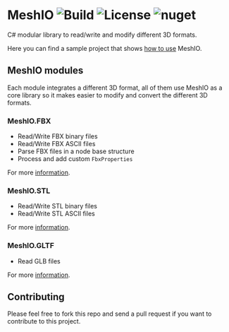 # MeshIO ![Build](https://github.com/DomCr/MeshIO/actions/workflows/build_n_test.yml/badge.svg) ![License](https://img.shields.io/github/license/DomCr/ACadSharp) ![nuget](https://img.shields.io/nuget/v/MeshIO)

C# modular library to read/write and modify different 3D formats.

Here you can find a sample project that shows [how to use](https://github.com/DomCR/MeshIO/tree/master/samples) MeshIO.

## MeshIO modules

Each module integrates a different 3D format, all of them use MeshIO as a core library so it makes easier to modify and convert 
the different 3D formats.

### MeshIO.FBX

- Read/Write FBX binary files
- Read/Write FBX ASCII files
- Parse FBX files in a node base structure
- Process and add custom `FbxProperties`

For more [information](https://github.com/DomCR/MeshIO/tree/master/src/MeshIO.FBX).

### MeshIO.STL

- Read/Write STL binary files
- Read/Write STL ASCII files

For more [information](https://github.com/DomCR/MeshIO/tree/master/src/MeshIO.STL).

### MeshIO.GLTF

- Read GLB files

For more [information](https://github.com/DomCR/MeshIO/tree/master/src/MeshIO.GLTF).

Contributing
------------

Please feel free to fork this repo and send a pull request if you want to contribute to this project.
